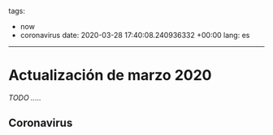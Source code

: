 tags:
- now
- coronavirus
date: 2020-03-28 17:40:08.240936332 +00:00
lang: es

---

# Actualización de marzo 2020

_TODO ....._

## Coronavirus
